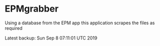 # EPMgrabber
Using a database from the EPM app this application scrapes the files as required


Latest backup: Sun Sep 8 07:11:01 UTC 2019
